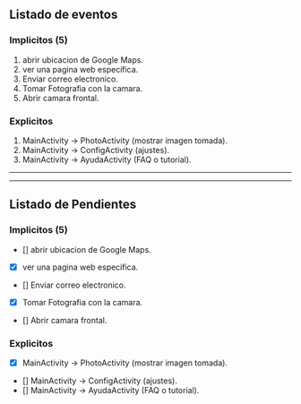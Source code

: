 ## Listado de eventos

### Implicitos (5)
1. abrir ubicacion de Google Maps.
2. ver una pagina web especifica.
3. Enviar correo electronico.
4. Tomar Fotografia con la camara.
5. Abrir camara frontal.


### Explicitos
1. MainActivity → PhotoActivity (mostrar imagen tomada).
2. MainActivity → ConfigActivity (ajustes).
3. MainActivity → AyudaActivity (FAQ o tutorial).

---
---

## Listado de Pendientes

### Implicitos (5)
- [] abrir ubicacion de Google Maps.
- [X] ver una pagina web especifica.
- [] Enviar correo electronico.
- [X] Tomar Fotografia con la camara.
- [] Abrir camara frontal.


### Explicitos
- [X] MainActivity → PhotoActivity (mostrar imagen tomada).
- [] MainActivity → ConfigActivity (ajustes).
- [] MainActivity → AyudaActivity (FAQ o tutorial).
